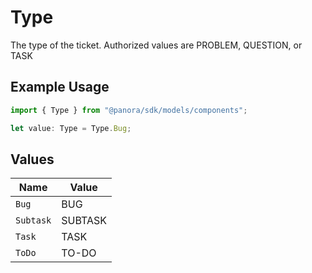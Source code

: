 # Type

The type of the ticket. Authorized values are PROBLEM, QUESTION, or TASK

## Example Usage

```typescript
import { Type } from "@panora/sdk/models/components";

let value: Type = Type.Bug;
```

## Values

| Name      | Value     |
| --------- | --------- |
| `Bug`     | BUG       |
| `Subtask` | SUBTASK   |
| `Task`    | TASK      |
| `ToDo`    | TO-DO     |